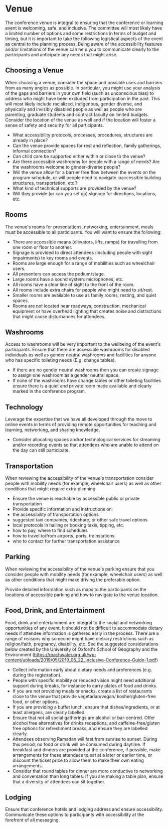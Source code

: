 # Venue

The conference venue is integral to ensuring that the conference or learning event is welcoming, safe, and inclusive. The committee will most likely have a limited number of options and some restrictions in terms of budget and timing, but it is important to take the following logistical aspects of the event as central to the planning process. Being aware of the accessibility features and/or limitations of the venue can help you to communicate clearly to the participants and anticipate any needs that might arise. 

## Choosing a Venue

When choosing a venue, consider the space and possible uses and barriers from as many angles as possible. In particular, you might use your analysis of the gaps and barriers in your own field (such as unconscious bias) to address who might have been excluded from participation in the past. This will most likely include racialized, Indigenous, gender diverse, and physically and invisibly disabled people as well as people who are parenting, graduate students and contract faculty on limited budgets. Consider the location of the venue as well and if the location will foster a sense of safety and security for all participants. 

- What accessibility protocols, processes, procedures, structures are already in place?
- Can the venue provide spaces for rest and reflection, family gatherings, informal connection?
- Can child care be supported either within or close to the venue?
- Are there accessible washrooms for people with a range of needs? Are the washrooms welcome to gender-diverse people?
- Will the venue allow for a barrier free flow between the events on the program schedule, or will people need to navigate inaccessible building structures, transportation, etc.?
- What kind of technical supports are provided by the venue?
- Will they provide (or can you set up) signage for directions, locations, etc. 

## Rooms

The venue's rooms for presentations, networking, entertainment, meals must be accessible to all participants. 
You will want to ensure the following:
- There are accessible means (elevators, lifts, ramps) for travelling from one room or floor to another. 
- Signage is provided to direct attendees (including people with sight impairments) to key rooms and events. 
- Rooms are large enough for a range of mobilities such as wheelchair users.
- All presenters can access the podium/stage.
- Large rooms have a sound system: microphones, etc.
- All rooms have a clear line of sight to the front of the room.
- All rooms include extra chairs for people who might need to sit/rest.
- Smaller rooms are available to use as family rooms, resting, and quiet spaces.
- Rooms are not located near roadways, construction, mechanical equipment or have overhead lighting that creates noise and distractions that might cause disturbances for attendees.

## Washrooms

Access to washrooms will be very important to the wellbeing of the event's participants. Ensure that there are accessible washrooms for disabled individuals as well as gender neutral washrooms and facilities for anyone who has specific toileting needs (E.g. change tables). 
- If there are no gender neutral washrooms then you can create signage to assign one washroom as a gender neutral space.
- If none of the washrooms have change tables or other toileting facilities ensure there is a quiet and private room made available and clearly marked in the conference program.

## Technology

Leverage the expertise that we have all developed through the move to online events in terms of providing remote opportunities for teaching and learning, networking, and sharing knowledge. 
- Consider allocating spaces and/or technological services for streaming and/or recording events so that attendees who are unable to attend on the day can still participate.

## Transportation

When reviewing the accessibility of the venue's transportation consider people with mobility needs (for example, wheelchair users) as well as other conditions that might require extra planning. 

- Ensure the venue is reachable by accessible public or private transportation 
- Provide specific information and instructions on:
- the accessibility of transportation options
- suggested taxi companies, rideshare, or other safe travel options
- local protocols in hailing or booking taxis, tipping, etc.
- how to pay, where to find schedules
- how to travel to/from airports, ports, trainstations 
- who to contact for further transportation assistance

## Parking

When reviewing the accessibility of the venue's parking ensure that you consider people with mobility needs (for example, wheelchair users) as well as other conditions that might make driving the preferable option. 

Provide detailed information such as maps to the participants on the locations of accessible parking and how to navigate to the venue location.

## Food, Drink, and Entertainment

Food, drink and entertainment are integral to the social and networking opportunities of any event. It should not be difficult to accommodate dietary needs if attendee information is gathered early in the process. There are a range of reasons why someone might have dietrary restrictions such as religion/faith, pregnancy, disability, etc. See the suggested considerations below created by the University of Oxford's School of Geography and the Environment (https://reachwater.org.uk/wp-content/uploads/2019/05/2019_05_22_Inclusive-Conference-Guide-1.pdf) 
- Collect information early about dietary needs and preferences (e.g. during the registration).
- People with specific mobility or reduced vision might need additional support during breaks, for instance to carry plates of food and drinks.
- If you are not providing meals or snacks, create a list of restaurants close to the venue that provide vegetarian/vegan/ kosher/gluten-free food, or other
options.
- If you are providing a buffet lunch, ensure that dishes/ingredients, or at least allergens, are clearly labelled.
- Ensure that not all social gatherings are alcohol or bar-centred. Offer alcohol free alternatives for drinks receptions, and caffeine-free/gluten free options for
refreshment breaks, and ensure they are labelled clearly.
- Attendees observing Ramadan will fast from sunrise to sunset. During this period, no food or drink will be consumed during daytime. If breakfast and dinners are provided at the conference, if possible, make arrangements for these attendees to eat at a later or earlier time, or discount the ticket price to allow them to make their own eating arrangements.
- Consider that round tables for dinner are more conductive to networking and conversation than long tables. If you are making a table plan, ensure that a diversity of attendees can sit together.

## Lodging

Ensure that conference hotels and lodging address and ensure accessibility. Communicate these options to participants with accessibility at the forefront of all messaging.  

